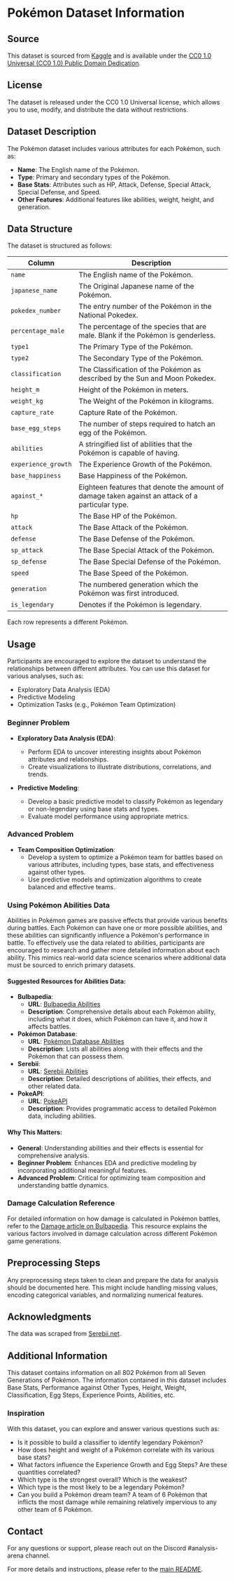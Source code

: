 # Pokémon Dataset Information

## Source
This dataset is sourced from [Kaggle](https://www.kaggle.com/datasets/rounakbanik/pokemon?select=pokemon.csv) and is available under the [CC0 1.0 Universal (CC0 1.0) Public Domain Dedication](https://creativecommons.org/publicdomain/zero/1.0/).

## License
The dataset is released under the CC0 1.0 Universal license, which allows you to use, modify, and distribute the data without restrictions.

## Dataset Description
The Pokémon dataset includes various attributes for each Pokémon, such as:
- **Name**: The English name of the Pokémon.
- **Type**: Primary and secondary types of the Pokémon.
- **Base Stats**: Attributes such as HP, Attack, Defense, Special Attack, Special Defense, and Speed.
- **Other Features**: Additional features like abilities, weight, height, and generation.

## Data Structure
The dataset is structured as follows:

| Column            | Description                                                                                   |
|-------------------|-----------------------------------------------------------------------------------------------|
| `name`            | The English name of the Pokémon.                                                              |
| `japanese_name`   | The Original Japanese name of the Pokémon.                                                    |
| `pokedex_number`  | The entry number of the Pokémon in the National Pokedex.                                       |
| `percentage_male` | The percentage of the species that are male. Blank if the Pokémon is genderless.              |
| `type1`           | The Primary Type of the Pokémon.                                                              |
| `type2`           | The Secondary Type of the Pokémon.                                                            |
| `classification`  | The Classification of the Pokémon as described by the Sun and Moon Pokedex.                   |
| `height_m`        | Height of the Pokémon in meters.                                                              |
| `weight_kg`       | The Weight of the Pokémon in kilograms.                                                       |
| `capture_rate`    | Capture Rate of the Pokémon.                                                                  |
| `base_egg_steps`  | The number of steps required to hatch an egg of the Pokémon.                                  |
| `abilities`       | A stringified list of abilities that the Pokémon is capable of having.                        |
| `experience_growth`| The Experience Growth of the Pokémon.                                                       |
| `base_happiness`  | Base Happiness of the Pokémon.                                                                |
| `against_*`       | Eighteen features that denote the amount of damage taken against an attack of a particular type.|
| `hp`              | The Base HP of the Pokémon.                                                                   |
| `attack`          | The Base Attack of the Pokémon.                                                               |
| `defense`         | The Base Defense of the Pokémon.                                                              |
| `sp_attack`       | The Base Special Attack of the Pokémon.                                                       |
| `sp_defense`      | The Base Special Defense of the Pokémon.                                                      |
| `speed`           | The Base Speed of the Pokémon.                                                                |
| `generation`      | The numbered generation which the Pokémon was first introduced.                               |
| `is_legendary`    | Denotes if the Pokémon is legendary.                                                          |

Each row represents a different Pokémon.

## Usage
Participants are encouraged to explore the dataset to understand the relationships between different attributes. You can use this dataset for various analyses, such as:
- Exploratory Data Analysis (EDA)
- Predictive Modeling
- Optimization Tasks (e.g., Pokémon Team Optimization)

### Beginner Problem
- **Exploratory Data Analysis (EDA)**:
  - Perform EDA to uncover interesting insights about Pokémon attributes and relationships.
  - Create visualizations to illustrate distributions, correlations, and trends.

- **Predictive Modeling**:
  - Develop a basic predictive model to classify Pokémon as legendary or non-legendary using base stats and types.
  - Evaluate model performance using appropriate metrics.

### Advanced Problem
- **Team Composition Optimization**:
  - Develop a system to optimize a Pokémon team for battles based on various attributes, including types, base stats, and effectiveness against other types.
  - Use predictive models and optimization algorithms to create balanced and effective teams.

### Using Pokémon Abilities Data
Abilities in Pokémon games are passive effects that provide various benefits during battles. Each Pokémon can have one or more possible abilities, and these abilities can significantly influence a Pokémon's performance in battle. To effectively use the data related to abilities, participants are encouraged to research and gather more detailed information about each ability. This mimics real-world data science scenarios where additional data must be sourced to enrich primary datasets.

#### Suggested Resources for Abilities Data:
- **Bulbapedia**:
  - **URL**: [Bulbapedia Abilities](https://bulbapedia.bulbagarden.net/wiki/Ability)
  - **Description**: Comprehensive details about each Pokémon ability, including what it does, which Pokémon can have it, and how it affects battles.
- **Pokémon Database**:
  - **URL**: [Pokémon Database Abilities](https://pokemondb.net/ability)
  - **Description**: Lists all abilities along with their effects and the Pokémon that can possess them.
- **Serebii**:
  - **URL**: [Serebii Abilities](https://www.serebii.net/abilitydex/)
  - **Description**: Detailed descriptions of abilities, their effects, and other related data.
- **PokeAPI**:
  - **URL**: [PokeAPI](https://pokeapi.co/)
  - **Description**: Provides programmatic access to detailed Pokémon data, including abilities.

#### Why This Matters:
- **General**: Understanding abilities and their effects is essential for comprehensive analysis.
- **Beginner Problem**: Enhances EDA and predictive modeling by incorporating additional meaningful features.
- **Advanced Problem**: Critical for optimizing team composition and understanding battle dynamics.

### Damage Calculation Reference
For detailed information on how damage is calculated in Pokémon battles, refer to the [Damage article on Bulbapedia](https://bulbapedia.bulbagarden.net/wiki/Damage). This resource explains the various factors involved in damage calculation across different Pokémon game generations.

## Preprocessing Steps
Any preprocessing steps taken to clean and prepare the data for analysis should be documented here. This might include handling missing values, encoding categorical variables, and normalizing numerical features.

## Acknowledgments
The data was scraped from [Serebii.net](http://serebii.net/).

## Additional Information
This dataset contains information on all 802 Pokémon from all Seven Generations of Pokémon. The information contained in this dataset includes Base Stats, Performance against Other Types, Height, Weight, Classification, Egg Steps, Experience Points, Abilities, etc.

### Inspiration
With this dataset, you can explore and answer various questions such as:
- Is it possible to build a classifier to identify legendary Pokémon?
- How does height and weight of a Pokémon correlate with its various base stats?
- What factors influence the Experience Growth and Egg Steps? Are these quantities correlated?
- Which type is the strongest overall? Which is the weakest?
- Which type is the most likely to be a legendary Pokémon?
- Can you build a Pokémon dream team? A team of 6 Pokémon that inflicts the most damage while remaining relatively impervious to any other team of 6 Pokémon.

## Contact
For any questions or support, please reach out on the Discord #analysis-arena channel.

For more details and instructions, please refer to the [main README](README.md).
